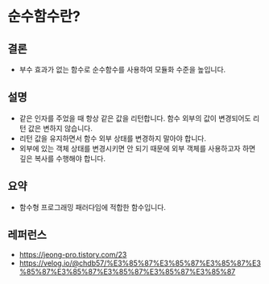 # 순수함수란?

## 결론

- 부수 효과가 없는 함수로 순수함수를 사용하여 모듈화 수준을 높입니다.

## 설명

- 같은 인자를 주었을 때 항상 같은 값을 리턴합니다. 함수 외부의 값이 변경되어도 리턴 값은 변하지 않습니다.
- 리턴 값을 유지하면서 함수 외부 상태를 변경하지 말아야 합니다.
- 외부에 있는 객체 상태를 변경시키면 안 되기 때문에 외부 객체를 사용하고자 하면 깊은 복사를 수행해야 합니다.

## 요약

- 함수형 프로그래밍 패러다임에 적합한 함수입니다.

## 레퍼런스

- https://jeong-pro.tistory.com/23
- https://velog.io/@chdb57/%E3%85%87%E3%85%87%E3%85%87%E3%85%87%E3%85%87%E3%85%87%E3%85%87%E3%85%87

